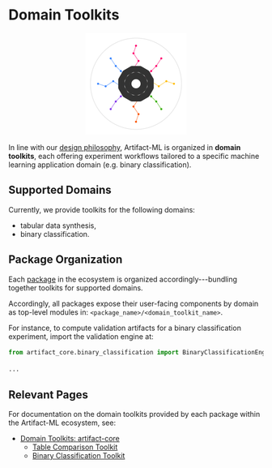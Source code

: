 # Domain Toolkits

<p align="center">
  <img src="../assets/artifact_ml_logo.svg" width="200" alt="Artifact-ML Logo">
</p>

In line with our [design philosophy](design_philosophy.md), Artifact-ML is organized in **domain toolkits**, each offering experiment workflows tailored to a specific machine learning application domain (e.g. binary classification).

## Supported Domains

Currently, we provide toolkits for the following domains:

- tabular data synthesis,
- binary classification.

## Package Organization

Each [package](packages.md) in the ecosystem is organized accordingly---bundling together toolkits for supported domains.

Accordingly, all packages expose their user-facing components by domain as top-level modules in: `<package_name>/<domain_toolkit_name>`.

For instance, to compute validation artifacts for a binary classification experiment, import the validation engine at:

```python
from artifact_core.binary_classification import BinaryClassificationEngine

...
```

## Relevant Pages

For documentation on the domain toolkits provided by each package within the Artifact-ML ecosystem, see:

- [Domain Toolkits: artifact-core ](https://artifact-ml.readthedocs.io/en/latest/artifact-core/domain_toolkits/)
    - [Table Comparison Toolkit](https://artifact-ml.readthedocs.io/en/latest/artifact-core/domain_toolkits/table_comparison/)
    - [Binary Classification Toolkit](https://artifact-ml.readthedocs.io/en/latest/artifact-core/domain_toolkits/binary_classification/)